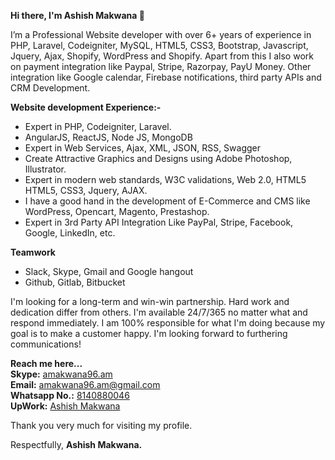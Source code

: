 **Hi there, I'm Ashish Makwana 👋**

I’m a Professional Website developer with over 6+ years of experience in PHP, Laravel, Codeigniter, MySQL, HTML5, CSS3, Bootstrap, Javascript, Jquery, Ajax, Shopify, WordPress and Shopify. Apart from this I also work on payment integration like Paypal, Stripe, Razorpay, PayU Money. Other integration like Google calendar, Firebase notifications, third party APIs and CRM Development.

**Website development Experience:-** 
<ul>
  <li>Expert in PHP, Codeigniter, Laravel.</li>
  <li>AngularJS, ReactJS, Node JS, MongoDB</li>
  <li>Expert in Web Services, Ajax, XML, JSON, RSS, Swagger</li>
  <li>Create Attractive Graphics and Designs using Adobe Photoshop, Illustrator.</li>
  <li>Expert in modern web standards, W3C validations, Web 2.0, HTML5 HTML5,  CSS3, Jquery, AJAX.</li>
  <li>I have a good hand in the development of E-Commerce and CMS like WordPress, Opencart, Magento, Prestashop.</li>
  <li>Expert in 3rd Party API Integration Like PayPal, Stripe, Facebook, Google, LinkedIn, etc.</li>
</ul>

**Teamwork**
<ul>
  <li>Slack, Skype, Gmail and Google hangout</li>
  <li>Github, Gitlab, Bitbucket</li>
</ul>

I'm looking for a long-term and win-win partnership. Hard work and dedication differ from others. I'm available 24/7/365 no matter what and respond immediately. I am 100% responsible for what I'm doing because my goal is to make a customer happy. I'm looking forward to furthering communications!


**Reach me here...**<br>
**Skype:** <a href="https://join.skype.com/invite/RTDdzBdjmDCf">amakwana96.am</a><br>
**Email:** <a href="mailTo:amakwana96.am@gmail.com">amakwana96.am@gmail.com</a><br>
**Whatsapp No.:** <a href="https://wa.me/+918140880046">8140880046</a><br>
**UpWork:** <a href="https://www.upwork.com/freelancers/~01c40fa207d4b03c19">Ashish Makwana</a><br>



Thank you very much for visiting my profile.

Respectfully,
**Ashish Makwana.**

<!---
ashishmakwana96am/ashishmakwana96am is a ✨ special ✨ repository because its `README.md` (this file) appears on your GitHub profile.
You can click the Preview link to take a look at your changes.
--->
